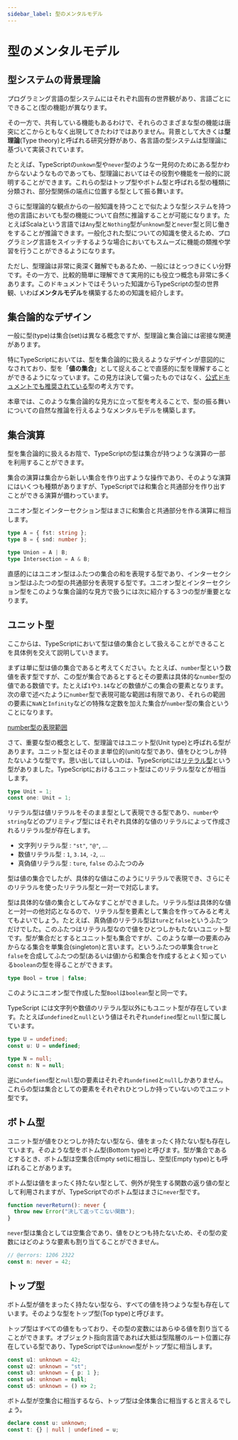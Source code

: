 ```yaml
---
sidebar_label: 型のメンタルモデル
---
```


# 型のメンタルモデル

## 型システムの背景理論

プログラミング言語の型システムにはそれぞれ固有の世界観があり、言語ごとにできること(型の機能)が異なります。

その一方で、共有している機能もあるわけで、それらのさまざまな型の機能は唐突にどこからともなく出現してきたわけではありません。背景として大きくは**型理論**(Type theory)と呼ばれる研究分野があり、各言語の型システムは型理論に基づいて実装されています。

たとえば、TypeScriptの`unkown`型や`never`型のような一見何のためにある型かわからないようなものであっても、型理論においてはその役割や機能を一般的に説明することができます。これらの型はトップ型やボトム型と呼ばれる型の種類に分類され、部分型関係の端点に位置する型として振る舞います。

さらに型理論的な観点からの一般知識を持つことで似たような型システムを持つ他の言語においても型の機能について自然に推論することが可能になります。たとえばScalaという言語では`Any`型と`Nothing`型が`unknown`型と`never`型と同じ働きをすることが推論できます。一般化された型についての知識を使えるため、プログラミング言語をスイッチするような場合においてもスムーズに機能の類推や学習を行うことができるようになります。

ただし、型理論は非常に奥深く難解でもあるため、一般にはとっつきにくい分野です。その一方で、比較的簡単に理解できて実用的にも役立つ概念も非常に多くあります。このドキュメントではそういった知識からTypeScriptの型の世界観、いわば**メンタルモデル**を構築するための知識を紹介します。

## 集合論的なデザイン

一般に型(type)は集合(set)は異なる概念ですが、型理論と集合論には密接な関連があります。

特にTypeScriptにおいては、型を集合論的に扱えるようなデザインが意図的になされており、型を「**値の集合**」として捉えることで直感的に型を理解することができるようになっています。この見方は決して偏ったものではなく、[公式ドキュメントでも推奨されている](https://www.typescriptlang.org/docs/handbook/typescript-in-5-minutes-oop.html#types-as-sets)型の考え方です。

本章では、このような集合論的な見方に立って型を考えることで、型の振る舞いについての自然な推論を行えるようなメンタルモデルを構築します。

## 集合演算

型を集合論的に扱えるお陰で、TypeScriptの型は集合が持つような演算の一部を利用することができます。

集合の演算は集合から新しい集合を作り出すような操作であり、そのような演算にはいくつも種類がありますが、TypeScriptでは和集合と共通部分を作り出すことができる演算が備わっています。

ユニオン型とインターセクション型はまさに和集合と共通部分を作る演算に相当します。

```ts twoslash title="型の和集合と共通部分"
type A = { fst: string };
type B = { snd: number };

type Union = A | B;
type Intersection = A & B;
```

直感的にはユニオン型はふたつの集合の和を表現する型であり、インターセクション型はふたつの型の共通部分を表現する型です。ユニオン型とインターセクション型をこのような集合論的な見方で扱うには次に紹介する３つの型が重要となります。

## ユニット型

ここからは、TypeScriptにおいて型は値の集合として扱えることができることを具体例を交えて説明していきます。

まずは単に型は値の集合であると考えてください。たとえば、`number`型という数値を表す型ですが、この型が集合であるとするとその要素は具体的な`number`型の値である数値です。たとえば`1`や`3.14`などの数値がこの集合の要素となります。次の章で述べたように`number`型で表現可能な範囲は有限であり、それらの範囲の要素に`NaN`と`Infinity`などの特殊な定数を加えた集合が`number`型の集合ということになります。

[number型の表現範囲](../values-types-variables/number/README.md)

さて、重要な型の概念として、型理論ではユニット型(Unit type)と呼ばれる型があります。ユニット型とはそのまま単位的(unit)な型であり、値をひとつしか持たないような型です。思い出してほしいのは、TypeScriptには[リテラル型](../values-types-variables/literal-types.md)という型がありました。TypeScriptにおけるユニット型はこのリテラル型などが相当します。

```ts twoslash title="リテラル型はユニット型"
type Unit = 1;
const one: Unit = 1;
```

リテラル型は値リテラルをそのまま型として表現できる型であり、`number`や`string`などのプリミティブ型にはそれぞれ具体的な値のリテラルによって作成されるリテラル型が存在します。

- 文字列リテラル型 : `"st"`, `"@"`, ...
- 数値リテラル型 : `1`, `3.14`, `-2`, ...
- 真偽値リテラル型 : `ture`, `false` のふたつのみ

型は値の集合でしたが、具体的な値はこのようにリテラルで表現でき、さらにそのリテラルを使ったリテラル型と一対一で対応します。

型は具体的な値の集合としてみなすことができました。リテラル型は具体的な値と一対一の他対応となるので、リテラル型を要素として集合を作ってみると考えてもよいでしょう。たとえば、真偽値のリテラル型は`ture`と`false`というふたつだけでした。このふたつはリテラル型なので値をひとつしかもたないユニット型です。型が集合だとするとユニット型も集合ですが、このような単一の要素のみからなる集合を単集合(singleton)と言います。というふたつの単集合`true`と`false`を合成してふたつの型(あるいは値)から和集合を作成するとよく知っている`boolean`の型を得ることができます。

```ts twoslash title="true と false の和集合"
type Bool = true | false;
```

このようにユニオン型で作成した型`Bool`は`boolean`型と同一です。

TypeScript には文字列や数値のリテラル型以外にもユニット型が存在しています。たとえば`undefined`と`null`という値はそれぞれ`undefined`型と`null`型に属しています。

```ts twoslash
type U = undefined;
const u: U = undefined;

type N = null;
const n: N = null;
```

逆に`undefiend`型と`null`型の要素はそれぞれ`undefined`と`null`しかありません。これらの型は集合としての要素をそれぞれひとつしか持っていないのでユニット型です。

## ボトム型

ユニット型が値をひとつしか持たない型なら、値をまったく持たない型も存在しています。そのような型をボトム型(Bottom type)と呼びます。型が集合であるとするとき、ボトム型は空集合(Empty set)に相当し、空型(Empty type)とも呼ばれることがあります。

ボトム型は値をまったく持たない型として、例外が発生する関数の返り値の型として利用されますが、TypeScriptでのボトム型はまさに`never`型です。

```ts twoslash
function neverReturn(): never {
  throw new Error("決して返ってこない関数");
}
```

`never`型は集合としては空集合であり、値をひとつも持たないため、その型の変数にはどのような要素も割り当てることができません。

```ts twoslash
// @errors: 1206 2322
const n: never = 42;
```

## トップ型

ボトム型が値をまったく持たない型なら、すべての値を持つような型も存在しています。そのような型をトップ型(Top type)と呼びます。

トップ型はすべての値をもっており、その型の変数にはあらゆる値を割り当てることができます。オブジェクト指向言語であれば大抵は型階層のルート位置に存在している型であり、TypeScriptでは`unknown`型がトップ型に相当します。

```ts twoslash
const u1: unknown = 42;
const u2: unknown = "st";
const u3: unknown = { p: 1 };
const u4: unknown = null;
const u5: unknown = () => 2;
```

ボトム型が空集合に相当するなら、トップ型は全体集合に相当すると言えるでしょう。

```ts twoslash
declare const u: unknown;
const t: {} | null | undefined = u;
```
